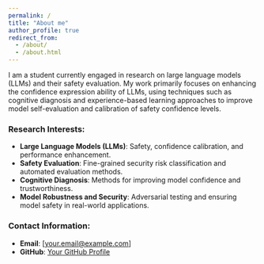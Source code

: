 ```yaml
---
permalink: /
title: "About me"
author_profile: true
redirect_from: 
  - /about/
  - /about.html
---
```



I am a student currently engaged in research on large language models (LLMs) and their safety evaluation. My work primarily focuses on enhancing the confidence expression ability of LLMs, using techniques such as cognitive diagnosis and experience-based learning approaches to improve model self-evaluation and calibration of safety confidence levels.

### Research Interests:
- **Large Language Models (LLMs)**: Safety, confidence calibration, and performance enhancement.
- **Safety Evaluation**: Fine-grained security risk classification and automated evaluation methods.
- **Cognitive Diagnosis**: Methods for improving model confidence and trustworthiness.
- **Model Robustness and Security**: Adversarial testing and ensuring model safety in real-world applications.


### Contact Information:
- **Email**: [your.email@example.com]
- **GitHub**: [Your GitHub Profile](https://github.com/your-username)

